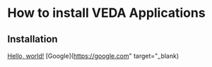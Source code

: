 # How to install VEDA Applications

## Installation

<a href="http://example.com/" target="_blank">Hello, world!</a>
[Google](https://google.com" target="_blank)
